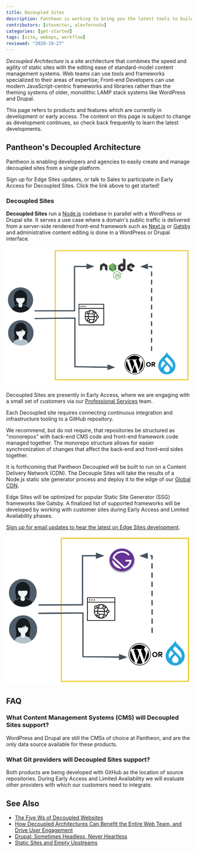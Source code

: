 ```yaml
---
title: Decoupled Sites
description: Pantheon is working to bring you the latest tools to build decoupled sites.
contributors: [stevector, alexfornuto]
categories: [get-started]
tags: [site, webops, workflow]
reviewed: "2020-10-27"
---
```


<p><dfn id="decoupled">Decoupled Architecture</dfn> is a site architecture that combines the speed and agility of static sites with the editing ease of standard-model content management systems. Web teams can use tools and frameworks specialized to their areas of expertise; Front-end Developers can use modern JavaScript-centric frameworks and libraries rather than the theming systems of older, monolithic LAMP stack systems like WordPress and Drupal.</p>

<Alert title="Early Access" type="info" icon="leaf">

This page refers to products and features which are currently in development or early access. The content on this page is subject to change as development continues, so check back frequently to learn the latest developments.

</Alert>

## Pantheon's Decoupled Architecture

Pantheon is enabling developers and agencies to easily create and manage decoupled sites from a single platform.

<Enablement link="https://pantheon.io/decoupled-cms?docs" title="Sign up for updates!">

Sign up for Edge Sites updates, or talk to Sales to participate in Early Access for Decoupled Sites. Click the link above to get started!

</Enablement>

### Decoupled Sites

**Decoupled Sites** run a [Node.js](https://nodejs.org/) codebase in parallel with a WordPress or Drupal site.
It serves a use case where a domain's public traffic is delivered from a server-side rendered front-end framework such as [Next.js](https://nextjs.org/) or [Gatsby]() and administrative content editing is done in a WordPress or Drupal interface.

![A flow diagram of the Decoupled Sites architecture](../images/decoupled/decoupled-bridge-diagram.png)

Decoupled Sites are presently in Early Access, where we are engaging with a small set of customers via our [Professional Services](/guides/professional-services) team.

Each Decoupled site requires connecting continuous integration and infrastructure tooling to a GitHub repository.

We recommend, but do not require, that repositories be structured as "monorepos" with back-end CMS code and front-end framework code managed together.
The monorepo structure allows for easier synchronization of changes that affect the back-end and front-end sides together.

It is forthcoming that Pantheon Decoupled will be built to run on a Content Delivery Network (CDN).
The Decouple Sites will take the results of a Node.js static site generator process and deploy it to the edge of our [Global CDN](/global-cdn).

Edge Sites will be optimized for popular Static Site Generator (SSG) frameworks like Gatsby.
A finalized list of supported frameworks will be developed by working with customer sites during Early Access and Limited Availability phases.

[Sign up for email updates to hear the latest on Edge Sites development](https://pantheon.io/decoupled-cms?docs).

![A flow diagram of the Edge Sites architecture](../images/decoupled/edge-sites-diagram.png)

## FAQ

### What Content Management Systems (CMS) will Decoupled Sites support?

WordPress and Drupal are still the CMSs of choice at Pantheon, and are the only data source available for these products.

### What Git providers will Decoupled Sites support?

Both products are being developed with GitHub as the location of source repositories.
During Early Access and Limited Availability we will evaluate other providers with which our customers need to integrate.

## See Also

- [The Five Ws of Decoupled Websites](https://2020.wpcampus.org/schedule/the-five-ws-of-decoupled-websites/)
- [How Decoupled Architectures Can Benefit the Entire Web Team, and Drive User Engagement](https://pantheon.io/blog/decoupled-architectures-can-benefit-every-member-of-web-team)
- [Drupal: Sometimes Headless, Never Heartless](https://pantheon.io/blog/drupal-sometimes-headless-never-heartless)
- [Static Sites and Empty Upstreams](/static-site-empty-upstream)
